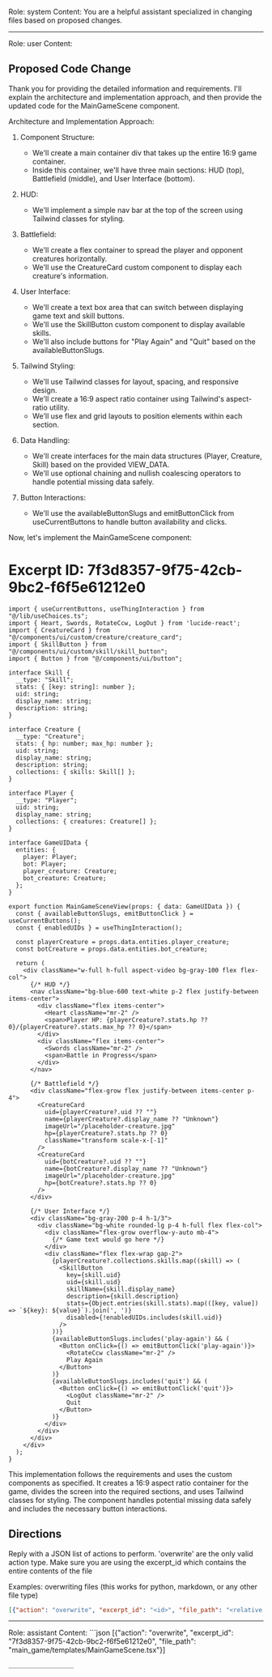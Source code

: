 Role: system
Content: You are a helpful assistant specialized in changing files based on proposed changes.
__________________
Role: user
Content: 
## Proposed Code Change
Thank you for providing the detailed information and requirements. I'll explain the architecture and implementation approach, and then provide the updated code for the MainGameScene component.

Architecture and Implementation Approach:

1. Component Structure:
   - We'll create a main container div that takes up the entire 16:9 game container.
   - Inside this container, we'll have three main sections: HUD (top), Battlefield (middle), and User Interface (bottom).

2. HUD:
   - We'll implement a simple nav bar at the top of the screen using Tailwind classes for styling.

3. Battlefield:
   - We'll create a flex container to spread the player and opponent creatures horizontally.
   - We'll use the CreatureCard custom component to display each creature's information.

4. User Interface:
   - We'll create a text box area that can switch between displaying game text and skill buttons.
   - We'll use the SkillButton custom component to display available skills.
   - We'll also include buttons for "Play Again" and "Quit" based on the availableButtonSlugs.

5. Tailwind Styling:
   - We'll use Tailwind classes for layout, spacing, and responsive design.
   - We'll create a 16:9 aspect ratio container using Tailwind's aspect-ratio utility.
   - We'll use flex and grid layouts to position elements within each section.

6. Data Handling:
   - We'll create interfaces for the main data structures (Player, Creature, Skill) based on the provided VIEW_DATA.
   - We'll use optional chaining and nullish coalescing operators to handle potential missing data safely.

7. Button Interactions:
   - We'll use the availableButtonSlugs and emitButtonClick from useCurrentButtons to handle button availability and clicks.

Now, let's implement the MainGameScene component:

# Excerpt ID: 7f3d8357-9f75-42cb-9bc2-f6f5e61212e0
```tsx main_game/templates/MainGameScene.tsx
import { useCurrentButtons, useThingInteraction } from "@/lib/useChoices.ts";
import { Heart, Swords, RotateCcw, LogOut } from 'lucide-react';
import { CreatureCard } from "@/components/ui/custom/creature/creature_card";
import { SkillButton } from "@/components/ui/custom/skill/skill_button";
import { Button } from "@/components/ui/button";

interface Skill {
  __type: "Skill";
  stats: { [key: string]: number };
  uid: string;
  display_name: string;
  description: string;
}

interface Creature {
  __type: "Creature";
  stats: { hp: number; max_hp: number };
  uid: string;
  display_name: string;
  description: string;
  collections: { skills: Skill[] };
}

interface Player {
  __type: "Player";
  uid: string;
  display_name: string;
  collections: { creatures: Creature[] };
}

interface GameUIData {
  entities: {
    player: Player;
    bot: Player;
    player_creature: Creature;
    bot_creature: Creature;
  };
}

export function MainGameSceneView(props: { data: GameUIData }) {
  const { availableButtonSlugs, emitButtonClick } = useCurrentButtons();
  const { enabledUIDs } = useThingInteraction();

  const playerCreature = props.data.entities.player_creature;
  const botCreature = props.data.entities.bot_creature;

  return (
    <div className="w-full h-full aspect-video bg-gray-100 flex flex-col">
      {/* HUD */}
      <nav className="bg-blue-600 text-white p-2 flex justify-between items-center">
        <div className="flex items-center">
          <Heart className="mr-2" />
          <span>Player HP: {playerCreature?.stats.hp ?? 0}/{playerCreature?.stats.max_hp ?? 0}</span>
        </div>
        <div className="flex items-center">
          <Swords className="mr-2" />
          <span>Battle in Progress</span>
        </div>
      </nav>

      {/* Battlefield */}
      <div className="flex-grow flex justify-between items-center p-4">
        <CreatureCard
          uid={playerCreature?.uid ?? ""}
          name={playerCreature?.display_name ?? "Unknown"}
          imageUrl="/placeholder-creature.jpg"
          hp={playerCreature?.stats.hp ?? 0}
          className="transform scale-x-[-1]"
        />
        <CreatureCard
          uid={botCreature?.uid ?? ""}
          name={botCreature?.display_name ?? "Unknown"}
          imageUrl="/placeholder-creature.jpg"
          hp={botCreature?.stats.hp ?? 0}
        />
      </div>

      {/* User Interface */}
      <div className="bg-gray-200 p-4 h-1/3">
        <div className="bg-white rounded-lg p-4 h-full flex flex-col">
          <div className="flex-grow overflow-y-auto mb-4">
            {/* Game text would go here */}
          </div>
          <div className="flex flex-wrap gap-2">
            {playerCreature?.collections.skills.map((skill) => (
              <SkillButton
                key={skill.uid}
                uid={skill.uid}
                skillName={skill.display_name}
                description={skill.description}
                stats={Object.entries(skill.stats).map(([key, value]) => `${key}: ${value}`).join(', ')}
                disabled={!enabledUIDs.includes(skill.uid)}
              />
            ))}
            {availableButtonSlugs.includes('play-again') && (
              <Button onClick={() => emitButtonClick('play-again')}>
                <RotateCcw className="mr-2" />
                Play Again
              </Button>
            )}
            {availableButtonSlugs.includes('quit') && (
              <Button onClick={() => emitButtonClick('quit')}>
                <LogOut className="mr-2" />
                Quit
              </Button>
            )}
          </div>
        </div>
      </div>
    </div>
  );
}
```

This implementation follows the requirements and uses the custom components as specified. It creates a 16:9 aspect ratio container for the game, divides the screen into the required sections, and uses Tailwind classes for styling. The component handles potential missing data safely and includes the necessary button interactions.

## Directions
Reply with a JSON list of actions to perform. 'overwrite' are the only valid action type. 
Make sure you are using the excerpt_id which contains the entire contents of the file

Examples:
overwriting files (this works for python, markdown, or any other file type)
```json output_example1
[{"action": "overwrite", "excerpt_id": "<id>", "file_path": "<relative file path>"}]
```

__________________
Role: assistant
Content: ```json
[{"action": "overwrite", "excerpt_id": "7f3d8357-9f75-42cb-9bc2-f6f5e61212e0", "file_path": "main_game/templates/MainGameScene.tsx"}]
```
__________________
